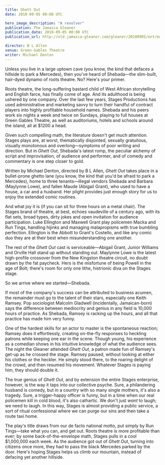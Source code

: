 ```yaml
---
title: Ghett Out
date: 2010-09-05 00:00 UTC

hero_image_description: "A revolver"
publication: The Jamaica Gleaner
publication_date: 2010-09-05 00:00 UTC
publication_url: http://old.jamaica-gleaner.com/gleaner/20100905/ent/ent9.html

director: B L Allen
venue: Green Gables Theatre
writer: Michael Denton
---
```


Unless you live in a large uptown cave (you know, the kind that defaces a
hillside to park a Mercedes), then you've heard of Shebada—the slim-built,
hair-dyed dynamo of roots theatre. No? Here's your primer.

Roots theatre, the long-suffering bastard child of West African storytelling and
English farce, has finally come of age. And its adulthood is being ushered by
one company. Over the last few years, Stages Productions has used administrative
and marketing savvy to turn their handful of contract players into highly
profitable household names. Shebada and his peers work six nights a week and
twice on Sundays, playing to full houses at Green Gables Theatre, as well as
auditoriums, hotels and schools around the island, all at $1200 a head.

Given such compelling math, the literature doesn't get much attention. Stages
plays are, at worst, thematically disjointed, sexually gratuitous, visually
monotonous and overlong—symptoms of poor writing and direction. But in _Ghett
Out_, Shebada's latest romp, the peculiar alchemy of script and improvisation,
of audience and performer, and of comedy and commentary is one step closer to
gold.

Written by Michael Denton, directed by B L Allen, _Ghett Out_ takes place in a
bullet-prone ghetto lane (you know, the kind that you'd be afraid to park a
Mercedes), home to three tenants—illegal vendors Shebada and Barbara (Maylynne
Lowe), and fallen Maude (Abigail Grant), who used to have a house, a car and a
husband. Her plight provides just enough story for us to enjoy the extended
comic routines.

And what joy it is (if you can sit for three hours on a metal chair). The Stages
brand of theatre, at best, echoes vaudeville of a century ago, with its flat
sets, broad types, dirty jokes and open invitation for audience participation.
Luke Ellington and Maxwell Grant play policemen Macka and Run Tings, handling
hijinks and managing malapropisms with true bumbling perfection. Ellington is
the Abbott to Grant's Costello, and like any comic duo they are at their best
when misunderstanding one another.

The rest of the _Ghett Out_ cast is serviceable—Abigail Grant, Junior Williams
and Orville Hall stand up without standing out. Maylynne Lowe is the latest
high-profile crossover from the New Kingston theatre circuit, no doubt drawn by
the fat paycheck. Hers is the misfortune of being Powell in the age of Bolt;
there's room for only one lithe, histrionic diva on the Stages stage.

So we arrive where we started—Shebada.

If most of the company's success can be attributed to business acumen, the
remainder must go to the talent of their stars, especially one Keith Ramsey. Pop
sociologist Malcolm Gladwell (incidentally, Jamaican-born) says the difference
between mediocrity and genius in any field is 10,000 hours of practice. As
Shebada, Ramsey is racking up the hours, and all that practice has made him very
funny.

One of the hardest skills for an actor to master is the spontaneous reaction;
Ramsey does it effortlessly, creating on-the-fly responses to heckling patrons
while keeping one ear in the scene. Though young, his experience as a comedian
shows in his intuitive knowledge of what the audience sees. The night the
Gleaner attended _Ghett Out_, a patron made fun of Ramsey's get-up as he crossed
the stage. Ramsey paused, without looking at either his clothes or the heckler.
He simply stood there, to the roaring delight of the crowd, and then resumed his
movement. Whatever Stages is paying him, they should double it.

The true genius of _Ghett Out_, and by extension the entire Stages enterprise,
however, is the way it taps into our collective psyche. Sure, a philandering
husband is comedy, but in a country with so many single mothers, it's also a
tragedy. Sure, a trigger-happy officer is funny, but in a time when our real
policemen kill in cold blood, it's also cathartic. We don't just _want_ to
laugh; we need to laugh. In this way, Stages is almost providing a public
service, a sort of ritual confessional where we can purge our sins and then take
a route taxi home.

The play's title draws from our de facto national motto, put simply by Run
Tings—take what you can, and get out. Roots theatre is more profitable than
ever; by some back-of-the-envelope math, Stages pulls in a cool $1,000,000 each
week. As the audience got out of _Ghett Out_, turning into citizens once more,
they had to pass the black Mercedes parked by the door. Here's hoping Stages
helps us climb our mountain, instead of defacing yet another hillside.
